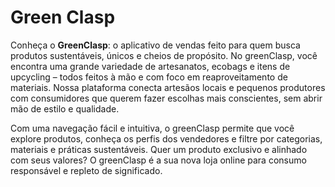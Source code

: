 # Green Clasp

Conheça o **GreenClasp**: o aplicativo de vendas feito para quem busca produtos sustentáveis, únicos e cheios de propósito. No greenClasp, você encontra uma grande variedade de artesanatos, ecobags e itens de upcycling – todos feitos à mão e com foco em reaproveitamento de materiais. Nossa plataforma conecta artesãos locais e pequenos produtores com consumidores que querem fazer escolhas mais conscientes, sem abrir mão de estilo e qualidade.  

Com uma navegação fácil e intuitiva, o greenClasp permite que você explore produtos, conheça os perfis dos vendedores e filtre por categorias, materiais e práticas sustentáveis. Quer um produto exclusivo e alinhado com seus valores? O greenClasp é a sua nova loja online para consumo responsável e repleto de significado.
